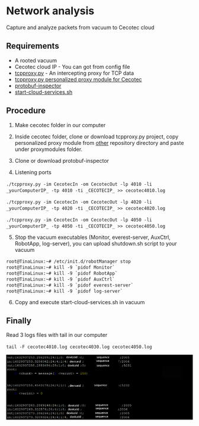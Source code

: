 # Network analysis

Capture and analyze packets from vacuum to Cecotec cloud

## **Requirements**

- A rooted vacuum
- Cecotec cloud IP - You can got from config file
- [tcpproxy.py](https://github.com/ickerwx/tcpproxy) - An intercepting proxy for TCP data
- [tcpproxy.py personalized proxy module for Cecotec](https://gitlab.com/freeconga/stuff/-/tree/master/other)
- [protobuf-inspector](https://github.com/mildsunrise/protobuf-inspector/)
- [start-cloud-services.sh](https://gitlab.com/freeconga/stuff/-/tree/master/other)

## Procedure

1. Make cecotec folder in our computer

2. Inside cecotec folder, clone or download tcpproxy.py project, copy personalized proxy module from [other](https://gitlab.com/freeconga/stuff/-/tree/master/other) repository directory and paste under proxymodules folder.

3. Clone or download protobuf-inspector

4. Listening ports

`./tcpproxy.py -im CecotecIn -om CecotecOut -lp 4010 -li _yourComputerIP_ -tp 4010 -ti _CECOTECIP_ >> cecotec4010.log` 

`./tcpproxy.py -im CecotecIn -om CecotecOut -lp 4020 -li _yourComputerIP_ -tp 4020 -ti _CECOTECIP_ >> cecotec4020.log`

`./tcpproxy.py -im CecotecIn -om CecotecOut -lp 4050 -li _yourComputerIP_ -tp 4050 -ti _CECOTECIP_ >> cecotec4050.log`

5. Stop the vacuum executables (Monitor, everest-server, AuxCtrl, RobotApp, log-server), you can upload shutdown.sh script to your vacuum

```
root@TinaLinux:~# /etc/init.d/robotManager stop
root@TinaLinux:~# kill -9 `pidof Monitor`
root@TinaLinux:~# kill -9 `pidof RobotApp`
root@TinaLinux:~# kill -9 `pidof AuxCtrl`
root@TinaLinux:~# kill -9 `pidof everest-server`
root@TinaLinux:~# kill -9 `pidof log-server`
``` 

6. Copy and execute start-cloud-services.sh in vacuum

## Finally

Read 3 logs files with tail in our computer

`tail -F cecotec4010.log cecotec4030.log cecotec4050.log`

![tail example](network-capture.png)